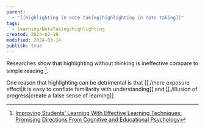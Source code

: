 ```yaml
---
parent:
  - "[[highlighting in note taking|highlighting in note taking]]"
tags:
  - learning/NoteTaking/highlighting
created: 2024-02-18
modified: 2024-03-14
publish: true
---
```

Researches show that highlighting without thinking is ineffective compare to simple reading [^1].

One reason that highlighting can be detrimental is that [[./mere exposure effect|it is easy to conflate familiarity with understanding]] and [[./illusion of progress|create a false sense of learning]]

[^1]: [Improving Students’ Learning With Effective Learning Techniques: Promising Directions From Cognitive and Educational Psychology](https://pcl.sitehost.iu.edu/rgoldsto/courses/cogscilearning/dunloskiimprovingstudentlearning.pdf)